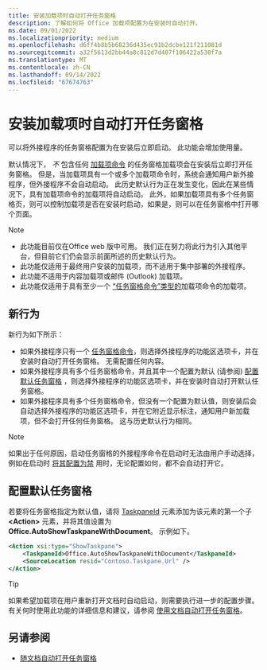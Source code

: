 ```yaml
---
title: 安装加载项时自动打开任务窗格
description: 了解如何将 Office 加载项配置为在安装时自动打开。
ms.date: 09/01/2022
ms.localizationpriority: medium
ms.openlocfilehash: d6ff4b8b5b68236d435ec91b2dcbe121f211081d
ms.sourcegitcommit: a32f5613d2bb44a8c812d7d407f106422a530f7a
ms.translationtype: MT
ms.contentlocale: zh-CN
ms.lasthandoff: 09/14/2022
ms.locfileid: "67674763"
---
```

# <a name="automatically-open-a-task-pane-when-an-add-in-is-installed"></a>安装加载项时自动打开任务窗格

可以将外接程序的任务窗格配置为在安装后立即启动。 此功能会增加使用量。 

默认情况下， *不* 包含任何 [加载项命令](../design/add-in-commands.md) 的任务窗格加载项会在安装后立即打开任务窗格。 但是，当加载项具有一个或多个加载项命令时，系统会通知用户新外接程序，但外接程序不会自动启动。 此历史默认行为正在发生变化，因此在某些情况下，具有加载项命令的加载项将自动启动。 此外，如果加载项具有多个任务窗格页，则可以控制加载项是否在安装时启动，如果是，则可以在任务窗格中打开哪个页面。

> [!NOTE]
> 
> - 此功能目前仅在Office web 版中可用。 我们正在努力将此行为引入其他平台，但目前它们仍会显示前面所述的历史默认行为。
> - 此功能仅适用于最终用户安装的加载项，而不适用于集中部署的外接程序。
> - 此功能不适用于内容加载项或邮件 (Outlook) 加载项。
> - 此功能仅适用于具有至少一个 [“任务窗格命令”类型的](../design/add-in-commands.md#types-of-add-in-commands)加载项命令的加载项。

## <a name="new-behavior"></a>新行为

新行为如下所示：

- 如果外接程序只有一个 [任务窗格命令](../design/add-in-commands.md#types-of-add-in-commands)，则选择外接程序的功能区选项卡，并在安装时自动打开任务窗格。 无需配置任何内容。
- 如果外接程序具有多个任务窗格命令，并且其中一个配置为默认 (请参阅) [配置默认任务窗格](#configure-default-task-pane) ，则选择外接程序的功能区选项卡，并在安装时自动打开默认任务窗格。
- 如果外接程序具有多个任务窗格命令，但没有一个配置为默认值，则安装后会自动选择外接程序的功能区选项卡，并在它附近显示标注，通知用户新加载项，但不会打开任何任务窗格。 这与历史默认行为相同。

> [!NOTE]
> 如果出于任何原因，启动任务窗格的外接程序命令在启动时无法由用户手动选择，例如在启动时 [将其配置为禁](../design/disable-add-in-commands.md) 用时，无论配置如何，都不会自动打开它。 

## <a name="configure-default-task-pane"></a>配置默认任务窗格

若要将任务窗格指定为默认值，请将 [TaskpaneId](/javascript/api/manifest/action#taskpaneid) 元素添加为该元素的第一个子 **\<Action\>** 元素，并将其值设置为 **Office.AutoShowTaskpaneWithDocument**。 示例如下。

```xml
<Action xsi:type="ShowTaskpane">
    <TaskpaneId>Office.AutoShowTaskpaneWithDocument</TaskpaneId>
    <SourceLocation resid="Contoso.Taskpane.Url" />
</Action>
```

> [!TIP]
> 如果希望加载项在用户重新打开文档时自动启动，则需要执行进一步的配置步骤。 有关何时使用此功能的详细信息和建议，请参阅 [使用文档自动打开任务窗格](automatically-open-a-task-pane-with-a-document.md)。 

## <a name="see-also"></a>另请参阅

- [随文档自动打开任务窗格](automatically-open-a-task-pane-with-a-document.md)
